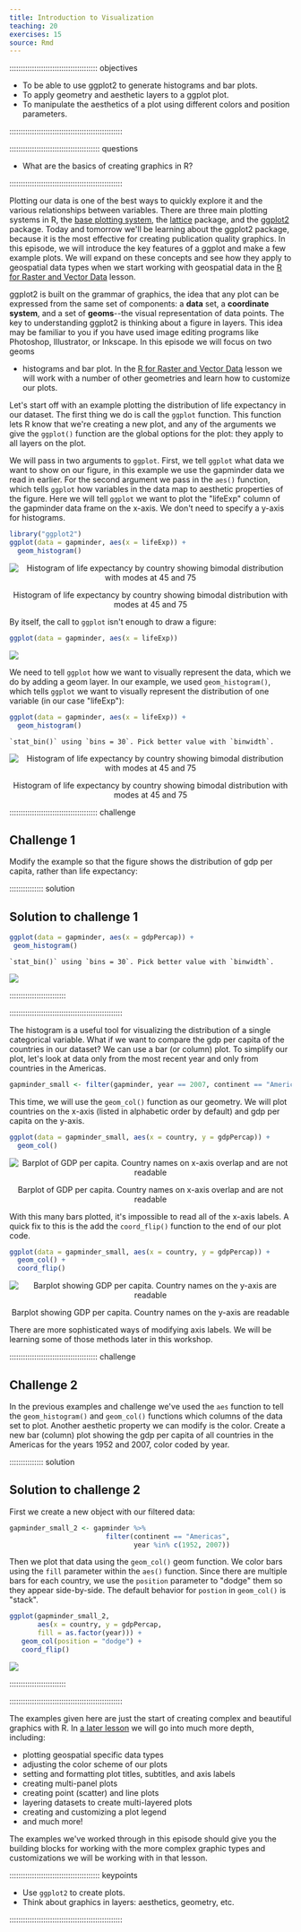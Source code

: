 ```yaml
---
title: Introduction to Visualization
teaching: 20
exercises: 15
source: Rmd
---
```


::::::::::::::::::::::::::::::::::::::: objectives

- To be able to use ggplot2 to generate histograms and bar plots.
- To apply geometry and aesthetic layers to a ggplot plot.
- To manipulate the aesthetics of a plot using different colors and position parameters.

::::::::::::::::::::::::::::::::::::::::::::::::::

:::::::::::::::::::::::::::::::::::::::: questions

- What are the basics of creating graphics in R?

::::::::::::::::::::::::::::::::::::::::::::::::::



Plotting our data is one of the best ways to quickly explore it and the various
relationships between variables. There are three main plotting systems in R, the
[base plotting system](https://www.statmethods.net/graphs/), the
[lattice](https://www.statmethods.net/advgraphs/trellis.html) package, and the
[ggplot2](https://www.statmethods.net/advgraphs/ggplot2.html) package. Today and
tomorrow we'll be learning about the ggplot2 package, because it is the most
effective for creating publication quality graphics. In this episode, we will
introduce the key features of a ggplot and make a few example plots. We will
expand on these concepts and see how they apply to geospatial data types when we
start working with geospatial data in the [R for Raster and Vector
Data](https://datacarpentry.org/r-raster-vector-geospatial/) lesson.

ggplot2 is built on the grammar of graphics, the idea that any plot can be
expressed from the same set of components: a **data** set, a **coordinate
system**, and a set of **geoms**\--the visual representation of data points. The
key to understanding ggplot2 is thinking about a figure in layers. This idea may
be familiar to you if you have used image editing programs like Photoshop,
Illustrator, or Inkscape. In this episode we will focus on two geoms

- histograms and bar plot. In the [R for Raster and Vector Data](https://datacarpentry.org/r-raster-vector-geospatial/) lesson we will work with a number of other geometries
  and learn how to customize our plots.

Let's start off with an example plotting the
distribution of life expectancy in our dataset. The first thing we do is call the `ggplot` function. This function lets R
know that we're creating a new plot, and any of the arguments we give the
`ggplot()` function are the global options for the plot: they apply to all
layers on the plot.

We will pass in two arguments to `ggplot`. First, we tell
`ggplot` what data we
want to show on our figure, in this example we use the gapminder data we read in
earlier. For the second argument we pass in the `aes()` function, which
tells `ggplot` how variables in the data map to aesthetic properties of
the figure. Here we will tell `ggplot` we
want to plot the "lifeExp" column of the gapminder data frame on the x-axis. We don't need to specify a y-axis
for histograms.


```r
library("ggplot2")
ggplot(data = gapminder, aes(x = lifeExp)) +   
  geom_histogram()
```

<div class="figure" style="text-align: center">
<img src="fig/07-plot-ggplot2-rendered-lifeExp-vs-gdpPercap-scatter-1.png" alt="Histogram of life expectancy by country showing bimodal distribution with modes at 45 and 75"  />
<p class="caption">Histogram of life expectancy by country showing bimodal distribution with modes at 45 and 75</p>
</div>

By itself, the call to `ggplot` isn't enough to draw a figure:


```r
ggplot(data = gapminder, aes(x = lifeExp))
```

<img src="fig/07-plot-ggplot2-rendered-blank-plot-1.png" style="display: block; margin: auto;" />

We need to tell `ggplot` how we want to visually represent the data, which we
do by adding a geom layer. In our example, we used `geom_histogram()`, which
tells `ggplot` we want to visually represent the
distribution of one variable (in our case "lifeExp"):


```r
ggplot(data = gapminder, aes(x = lifeExp)) +   
  geom_histogram()
```

```{.output}
`stat_bin()` using `bins = 30`. Pick better value with `binwidth`.
```

<div class="figure" style="text-align: center">
<img src="fig/07-plot-ggplot2-rendered-lifeExp-vs-gdpPercap-scatter2-1.png" alt="Histogram of life expectancy by country showing bimodal distribution with modes at 45 and 75"  />
<p class="caption">Histogram of life expectancy by country showing bimodal distribution with modes at 45 and 75</p>
</div>

:::::::::::::::::::::::::::::::::::::::  challenge

## Challenge 1

Modify the example so that the figure shows the
distribution of gdp per capita, rather than life
expectancy:

:::::::::::::::  solution

## Solution to challenge 1


```r
ggplot(data = gapminder, aes(x = gdpPercap)) +   
 geom_histogram()
```

```{.output}
`stat_bin()` using `bins = 30`. Pick better value with `binwidth`.
```

<img src="fig/07-plot-ggplot2-rendered-ch1-sol-1.png" style="display: block; margin: auto;" />

:::::::::::::::::::::::::

::::::::::::::::::::::::::::::::::::::::::::::::::

The histogram is a useful tool for visualizing the
distribution of a single categorical variable. What if
we want to compare the gdp per capita of the countries in
our dataset? We can use a bar (or column) plot.
To simplify our plot, let's look at data only from the most
recent year and only
from countries in the Americas.


```r
gapminder_small <- filter(gapminder, year == 2007, continent == "Americas")
```

This time, we will use the `geom_col()` function as our geometry.
We will plot countries on the x-axis (listed in alphabetic order
by default) and gdp per capita on the y-axis.


```r
ggplot(data = gapminder_small, aes(x = country, y = gdpPercap)) + 
  geom_col()
```

<div class="figure" style="text-align: center">
<img src="fig/07-plot-ggplot2-rendered-hist-subset-gapminder-1.png" alt="Barplot of GDP per capita. Country names on x-axis overlap and are not readable"  />
<p class="caption">Barplot of GDP per capita. Country names on x-axis overlap and are not readable</p>
</div>

With this many bars plotted, it's impossible to read all of the
x-axis labels. A quick fix to this is the add the `coord_flip()`
function to the end of our plot code.


```r
ggplot(data = gapminder_small, aes(x = country, y = gdpPercap)) + 
  geom_col() +
  coord_flip()
```

<div class="figure" style="text-align: center">
<img src="fig/07-plot-ggplot2-rendered-hist-subset-gapminder-flipped-1.png" alt="Barplot showing GDP per capita. Country names on the y-axis are readable"  />
<p class="caption">Barplot showing GDP per capita. Country names on the y-axis are readable</p>
</div>

There are more sophisticated ways of modifying axis
labels. We will be learning some of those methods
later in this workshop.

:::::::::::::::::::::::::::::::::::::::  challenge

## Challenge 2

In the previous examples and challenge we've used the `aes` function to tell
the `geom_histogram()` and `geom_col()` functions which columns
of the
data set to plot.
Another aesthetic property we can modify is the
color. Create a new bar (column) plot showing the gdp per capita
of all countries in the Americas for the years 1952 and 2007,
color coded by year.

:::::::::::::::  solution

## Solution to challenge 2

First we create a new object with
our filtered data:


```r
gapminder_small_2 <- gapminder %>%
                        filter(continent == "Americas",
                               year %in% c(1952, 2007))
```

Then we plot that data using the `geom_col()`
geom function. We color bars using the `fill`
parameter within the `aes()` function.
Since there are multiple bars for each
country, we use the `position` parameter
to "dodge" them so they appear side-by-side.
The default behavior for `postion` in `geom_col()`
is "stack".


```r
ggplot(gapminder_small_2, 
       aes(x = country, y = gdpPercap, 
       fill = as.factor(year))) +
   geom_col(position = "dodge") + 
   coord_flip()
```

<img src="fig/07-plot-ggplot2-rendered-gpd-per-cap-1.png" style="display: block; margin: auto;" />

:::::::::::::::::::::::::

::::::::::::::::::::::::::::::::::::::::::::::::::

The examples given here are just the start of
creating complex and beautiful graphics with R.
In [a later lesson](https://datacarpentry.org/r-raster-vector-geospatial/) we will go into much
more depth, including:

- plotting geospatial specific data types
- adjusting the color scheme of our plots
- setting and formatting plot titles, subtitles, and axis labels
- creating multi-panel plots
- creating point (scatter) and line plots
- layering datasets to create multi-layered plots
- creating and customizing a plot legend
- and much more!

The examples we've worked through in this episode should give you the building
blocks for working with the more complex graphic types and customizations we
will be working with in that lesson.

:::::::::::::::::::::::::::::::::::::::: keypoints

- Use `ggplot2` to create plots.
- Think about graphics in layers: aesthetics, geometry, etc.

::::::::::::::::::::::::::::::::::::::::::::::::::


